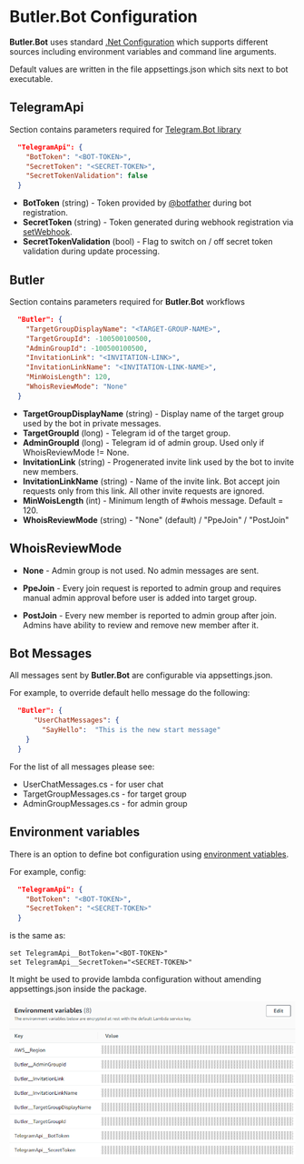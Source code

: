 # Butler.Bot Configuration

**Butler.Bot** uses standard [.Net Configuration](https://learn.microsoft.com/en-us/dotnet/core/extensions/configuration) which supports different sources including environment variables and command line arguments.

Default values are written in the file appsettings.json which sits next to bot executable.


## TelegramApi

Section contains parameters required for [Telegram.Bot library](https://github.com/TelegramBots/Telegram.Bot)

```json
  "TelegramApi": {
    "BotToken": "<BOT-TOKEN>",
    "SecretToken": "<SECRET-TOKEN>",
    "SecretTokenValidation": false
  }
```

* **BotToken** (string) - Token provided by [@botfather](https://t.me/botfather) during bot registration.
* **SecretToken** (string) - Token generated during webhook registration via [setWebhook](https://core.telegram.org/bots/api#setwebhook).
* **SecretTokenValidation** (bool) - Flag to switch on / off secret token validation during update processing.

## Butler

Section contains parameters required for **Butler.Bot** workflows

```json
  "Butler": {
    "TargetGroupDisplayName": "<TARGET-GROUP-NAME>",
    "TargetGroupId": -100500100500,
    "AdminGroupId": -100500100500,
    "InvitationLink": "<INVITATION-LINK>",
    "InvitationLinkName": "<INVITATION-LINK-NAME>",
    "MinWoisLength": 120,
    "WhoisReviewMode": "None"
  }
```

* **TargetGroupDisplayName** (string) - Display name of the target group used by the bot in private messages.
* **TargetGroupId** (long) - Telegram id of the target group.
* **AdminGroupId** (long) - Telegram id of admin group. Used only if WhoisReviewMode != None.
* **InvitationLink** (string) - Progenerated invite link used by the bot to invite new members.
* **InvitationLinkName** (string) - Name of the invite link. Bot accept join requests only from this link. All other invite requests are ignored.
* **MinWoisLength** (int) - Minimum length of #whois message. Default = 120.
* **WhoisReviewMode** (string) - "None" (default) / "PpeJoin" / "PostJoin"

## WhoisReviewMode

* **None** - Admin group is not used. No admin messages are sent.

* **PpeJoin** - Every join request is reported to admin group and requires manual admin approval before user is added into target group.

* **PostJoin** - Every new member is reported to admin group after join. Admins have ability to review and remove new member after it.

## Bot Messages

All messages sent by **Butler.Bot** are configurable via appsettings.json.

For example, to override default hello message do the following:

```json
  "Butler": {
      "UserChatMessages": {
        "SayHello":  "This is the new start message"
    }
  }
```

For the list of all messages please see:
* UserChatMessages.cs - for user chat
* TargetGroupMessages.cs - for target group
* AdminGroupMessages.cs - for admin group

## Environment variables

There is an option to define bot configuration using [environment vatiables](https://learn.microsoft.com/en-us/dotnet/core/extensions/configuration-providers#environment-variable-configuration-provider).

For example, config: 
```json
  "TelegramApi": {
    "BotToken": "<BOT-TOKEN>",
    "SecretToken": "<SECRET-TOKEN>"
  }
```
is the same as: 
```
set TelegramApi__BotToken="<BOT-TOKEN>"
set TelegramApi__SecretToken="<SECRET-TOKEN>"
```
It might be used to provide lambda configuration without amending appsettings.json inside the package.

![AWS.Lambda.EnvVars](Images/AWS.Lambda.EnvVars.png)
